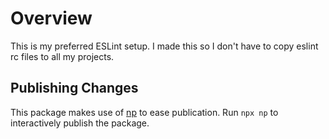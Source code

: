 # Overview
This is my preferred ESLint setup. I made this so I don't have
to copy eslint rc files to all my projects.

## Publishing Changes

This package makes use of [np](https://github.com/sindresorhus/np) to ease publication.
Run `npx np` to interactively publish the package.
